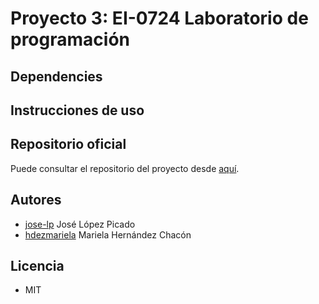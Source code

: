 # Proyecto 3: EI-0724 Laboratorio de programación 

## Dependencies

## Instrucciones de uso

## Repositorio oficial

Puede consultar el repositorio del proyecto desde [aquí](https://github.com/jose-lp/CrazyApp.git).

## Autores
- [jose-lp](https://github.com/jose-lp) José López Picado 
- [hdezmariela](https://github.com/hdezmariela) Mariela Hernández Chacón 

## Licencia
- MIT